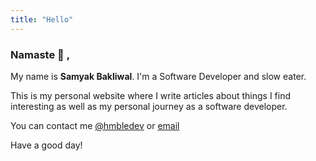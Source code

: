 ```yaml
---
title: "Hello"
---
```


### Namaste :pray: ,

My name is **Samyak Bakliwal**. I'm a Software Developer and slow eater.

This is my personal website where I write articles about things I find interesting as well as my personal journey as a software developer.

You can contact me [@hmbledev](https://twitter.com/hmbledev) or [email](mailto:sjjain247@gmail.com)

Have a good day!
